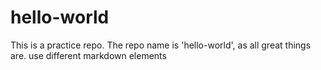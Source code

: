 # hello-world
This is a practice repo. The repo name is 'hello-world', as all great things are.
use different markdown elements
